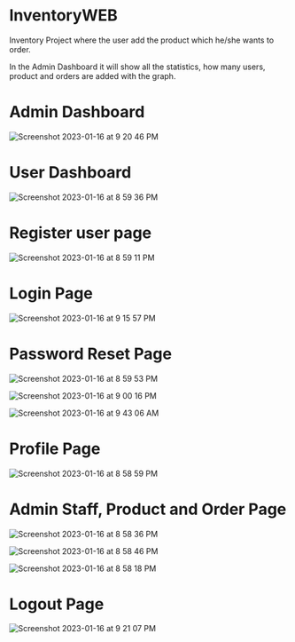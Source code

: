 # InventoryWEB

Inventory Project where the user add the product which he/she wants to order.


In the Admin Dashboard it will show all the statistics, how many users, product and orders are added with the graph.

# Admin Dashboard


![Screenshot 2023-01-16 at 9 20 46 PM](https://user-images.githubusercontent.com/71853471/212718962-c5a9cc15-6d7e-40a7-b874-ee954eebad78.png)


# User Dashboard

![Screenshot 2023-01-16 at 8 59 36 PM](https://user-images.githubusercontent.com/71853471/212717135-4149f9af-6c17-4435-af7f-5424f66a11bc.png)

# Register user page

![Screenshot 2023-01-16 at 8 59 11 PM](https://user-images.githubusercontent.com/71853471/212717348-c7f8ab7b-2e97-4a1d-aeee-b41a8e35b516.png)

# Login Page

![Screenshot 2023-01-16 at 9 15 57 PM](https://user-images.githubusercontent.com/71853471/212717775-65b55ef3-2c51-475a-9eae-19fbc9e2f4e1.png)

# Password Reset Page

![Screenshot 2023-01-16 at 8 59 53 PM](https://user-images.githubusercontent.com/71853471/212717951-eadab27e-1cfa-4ee3-afbb-7b0abb64dc8c.png)


![Screenshot 2023-01-16 at 9 00 16 PM](https://user-images.githubusercontent.com/71853471/212717984-9608320b-2805-42b7-9d5a-ed25e390d0ee.png)


![Screenshot 2023-01-16 at 9 43 06 AM](https://user-images.githubusercontent.com/71853471/212718214-0e076ddd-a72c-468c-837b-743a3f7e9be0.png)


# Profile Page


![Screenshot 2023-01-16 at 8 58 59 PM](https://user-images.githubusercontent.com/71853471/212720237-4beaa68a-4e4e-45c8-9057-315cd4e8049c.png)


# Admin Staff, Product and Order Page

![Screenshot 2023-01-16 at 8 58 36 PM](https://user-images.githubusercontent.com/71853471/212719143-43c71de1-3b56-4b8f-9b5e-f2831d58fb44.png)


![Screenshot 2023-01-16 at 8 58 46 PM](https://user-images.githubusercontent.com/71853471/212720113-64ee667d-6c95-489f-8dd5-a9067bb013f7.png)


![Screenshot 2023-01-16 at 8 58 18 PM](https://user-images.githubusercontent.com/71853471/212720158-79110dd8-abeb-453c-b765-0bb32b2b714a.png)


# Logout Page


![Screenshot 2023-01-16 at 9 21 07 PM](https://user-images.githubusercontent.com/71853471/212720337-c825d861-89a2-4241-8c8f-8d6f8beccefd.png)


